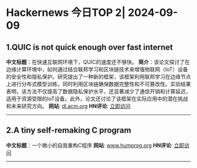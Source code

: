 # Hackernews 今日TOP 2| 2024-09-09

## 1.QUIC is not quick enough over fast internet
**中文标题**：在快速互联网环境下，QUIC的速度还不够快。
**简介**：该论文探讨了在边缘计算环境中，如何通过结合联邦学习和区块链技术来增强物联网（IoT）设备的安全性和隐私保护。研究提出了一种新的框架，该框架利用联邦学习在边缘节点上进行分布式模型训练，同时利用区块链确保数据完整性和不可篡改性。实验结果表明，该方法不仅提高了数据隐私保护水平，还显著减少了通信开销和计算延迟，适用于资源受限的IoT设备。此外，论文还讨论了该框架在实际应用中的潜在挑战和未来研究方向。
**网站**:  <a href='https://dl.acm.org/doi/10.1145/3589334.3645323' target='_blank' rel='nofollow'>dl.acm.org</a>
**HN评论**:  <a href='https://news.ycombinator.com/item?id=41484991&utm_source=www.chuhaix.com' target='_blank' rel='nofollow'>立即访问</a>

---

## 2.A tiny self-remaking C program
**中文标题**：一个微小的自我重构C程序
**网站**:  <a href='https://www.humprog.org/~stephen/blog/2024/09/05/' target='_blank' rel='nofollow'>www.humprog.org</a>
**HN评论**:  <a href='https://news.ycombinator.com/item?id=41460220&utm_source=www.chuhaix.com' target='_blank' rel='nofollow'>立即访问</a>

---

